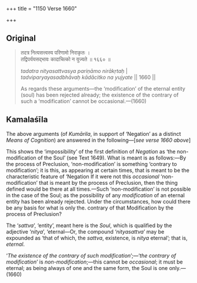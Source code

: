 +++
title = "1150 Verse 1660"

+++
## Original 
>
> तदत्र नित्यसत्त्वस्य परिणामो निराकृतः ।  
> तद्विपर्ययसद्भावः कादाचित्को न युज्यते ॥ १६६० ॥ 
>
> *tadatra nityasattvasya pariṇāmo nirākṛtaḥ* \|  
> *tadviparyayasadbhāvaḥ kādācitko na yujyate* \|\| 1660 \|\| 
>
> As regards these arguments—the ‘modification’ of the eternal entity (soul) has been rejected already; the existence of the contrary of such a ‘modification’ cannot be occasional.—(1660)



## Kamalaśīla

The above arguments (of *Kumārila*, in support of ‘Negation’ as a distinct *Means of Cognition*) are answered in the following—[*see verse 1660 above*]

This shows the ‘impossibility’ of the first definition of *Negation* as ‘the non-modification of the Soul’ (see Text 1649). What is meant is as follows:—By the process of Preclusion, ‘non-modification’ is something ‘contrary to modification’; it is this, as appearing at certain times, that is meant to be the characteristic feature of ‘Negation If it were not this *occasional* ‘non-modification’ that is meant by the process of Preclusion, then the thing defined would be there at all times.—Such ‘non-modification’ is not possible in the case of the Soul; as the possibility of any *modification* of an eternal entity has been already rejected. Under the circumstances, how could there be any basis for what is only the. contrary of that Modification by the process of Preclusion?

The ‘*sattva*’, ‘entity’, meant here is the *Soul*, which is qualified by the adjective ‘*nitya*’, ‘eternal—Or, the compound ‘*nityasattva*’ may be expounded as ‘that of which, the *sattva*, existence, is *nitya* eternal’; that is, *eternal*.

‘*The existence of the contrary of such modification*’;—‘*the contrary of modification*’ is *non-modification*;—this cannot be *occasional*; it must be eternal; as being always of one and the same form, the Soul is one only.—(1660)


